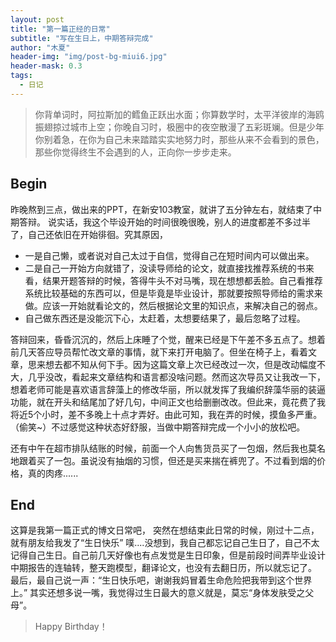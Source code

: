 ```yaml
---
layout: post
title: "第一篇正经的日常"
subtitle: "写在生日上，中期答辩完成"
author: "木夏"
header-img: "img/post-bg-miui6.jpg"
header-mask: 0.3
tags:
  - 日记
---
```


> 你背单词时，阿拉斯加的鳕鱼正跃出水面；你算数学时，太平洋彼岸的海鸥振翅掠过城市上空；你晚自习时，极圈中的夜空散漫了五彩斑斓。但是少年你别着急，在你为自己未来踏踏实实地努力时，那些从来不会看到的景色，那些你觉得终生不会遇到的人，正向你一步步走来。



## Begin

昨晚熬到三点，做出来的PPT，在新安103教室，就讲了五分钟左右，就结束了中期答辩。
说实话，我这个毕设开始的时间很晚很晚，别人的进度都差不多过半了，自己还依旧在开始徘徊。究其原因，
- 一是自己懒，或者说对自己太过于自信，觉得自己在短时间内可以做出来。
- 二是自己一开始方向就错了，没读导师给的论文，就直接找推荐系统的书来看，结果开题答辩的时候，答得牛头不对马嘴，现在想想都丢脸。自己看推荐系统比较基础的东西可以，但是毕竟是毕业设计，那就要按照导师给的需求来做。应该一开始就看论文的，然后根据论文里的知识点，来解决自己的弱点。
- 自己做东西还是没能沉下心，太赶着，太想要结果了，最后忽略了过程。

答辩回来，昏昏沉沉的，然后上床睡了个觉，醒来已经是下午差不多五点了。想着前几天答应导员帮忙改文章的事情，就下来打开电脑了。但坐在椅子上，看着文章，思来想去都不知从何下手。因为这篇文章上次已经改过一次，但是改动幅度不大，几乎没改，看起来文章结构和语言都没啥问题。然而这次导员又让我改一下，想着老师可能是喜欢语言辞藻上的修改华丽，所以就发挥了我编织辞藻华丽的装逼功能，就在开头和结尾加了好几句，中间正文也给删删改改。但此来，竟花费了我将近5个小时，差不多晚上十点才弄好。由此可知，我在弄的时候，摸鱼多严重。（偷笑~）不过感觉这种状态好舒服，当做中期答辩完成一个小小的放松吧。

还有中午在超市排队结账的时候，前面一个人向售货员买了一包烟，然后我也莫名地跟着买了一包。虽说没有抽烟的习惯，但还是买来揣在裤兜了。不过看到烟的价格，真的肉疼......

## End
这算是我第一篇正式的博文日常吧，
突然在想结束此日常的时候，刚过十二点，就有朋友给我发了“生日快乐”
噗....没想到，我自己都忘记自己生日了，自己不太记得自己生日。自己前几天好像也有点发觉是生日印象，但是前段时间弄毕业设计中期报告的连轴转，整天跑模型，翻译论文，也没有去翻日历，所以就忘记了。
最后，最自己说一声：“生日快乐吧，谢谢我妈冒着生命危险把我带到这个世界上。”
其实还想多说一嘴，我觉得过生日最大的意义就是，莫忘“身体发肤受之父母”。
>  Happy Birthday！
